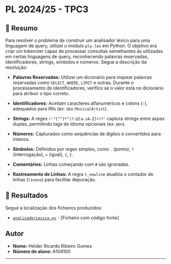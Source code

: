 # PL 2024/25 - TPC3

## 📖 Resumo
Para resolver o problema de construir um analisador léxico para uma linguagem de query, utilizei o módulo `ply.lex` em Python. O objetivo era criar um tokenizer capaz de processar consultas semelhantes às utilizadas em certas linguagens de query, reconhecendo palavras reservadas, identificadores, strings, símbolos e números. Segue a descrição da resolução:

- **Palavras Reservadas:** Utilizei um dicionário para mapear palavras reservadas como `SELECT`, `WHERE`, `LIMIT` e outras. Durante o processamento de identificadores, verifico se o valor está no dicionário para atribuir o tipo correto.

- **Identificadores:** Aceitam caracteres alfanuméricos e colons (`:`), adequados para IRIs (ex: `dbo:MusicalArtist`).

- **Strings:** A regex `r'"[^"]*"(?:@[a-zA-Z]+)?'` captura strings entre aspas duplas, permitindo tags de idioma opcionais (ex: `@en`).

- **Números:** Capturados como sequências de dígitos e convertidos para inteiros.

- **Símbolos:** Definidos por regex simples, como `.` (ponto), `?` (interrogação), `=` (igual), `{`, `}`.

- **Comentários:** Linhas começando com `#` são ignoradas.

- **Rastreamento de Linhas:** A regra `t_newline` atualiza o contador de linhas (`lineno`) para facilitar depuração.

## 📂 Resultados
Segue a localização dos ficheiros produzidos:
- [`analisadorLexico.py`](analisadorLexico.py) - [Ficheiro com código fonte]

## Autor  

- **Nome:** Hélder Ricardo Ribeiro Gomes 
- **Número de aluno:** A104100
---